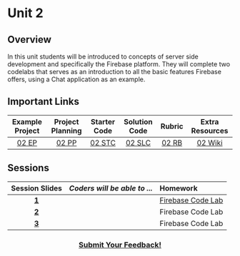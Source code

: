 # Unit 2

## Overview

In this unit students will be introduced to concepts of server side development
and specifically the Firebase platform. They will complete two codelabs that
serves as an introduction to all the basic features Firebase offers, using a
Chat application as an example.

## Important Links
| Example Project | Project Planning |  Starter Code | Solution Code  | Rubric | Extra Resources |
|:-------:|:-------:|:-------:|:-------:|:-------:|:-------:|
|[02 EP]()|[02 PP]() |[02 STC]() |[02 SLC](https://github.com/firebase/friendlychat-web) | [02 RB]() | [02 Wiki]()|

## Sessions 
|Session Slides|*Coders will be able to ...*|Homework|
|:-------:|-------|:-------|
|[**1**](https://docs.google.com/presentation/d/1m74bHyWMH1x8MROgSYfx8MNEm5n3FJK96W2H_N-MS3U/edit#slide=id.g1e220fa94a_0_26)| |[Firebase Code Lab](https://codelabs.developers.google.com/codelabs/firebase-web/#2)||
|[**2**](https://docs.google.com/presentation/d/1m74bHyWMH1x8MROgSYfx8MNEm5n3FJK96W2H_N-MS3U/edit#slide=id.g1f587f6424_5_5)| |Firebase Code Lab||
|[**3**](https://docs.google.com/presentation/d/1m74bHyWMH1x8MROgSYfx8MNEm5n3FJK96W2H_N-MS3U/edit#slide=id.g1e220fa94a_0_4)| |Firebase Code Lab||

<h3 align="center"><a href="https://docs.google.com/forms/d/e/1FAIpQLSfz_Bouj3es20oVY-eS6ivdOSWcuideOEChKt5E2XVEFfdiIg/viewform">Submit Your Feedback!</a></h3>

